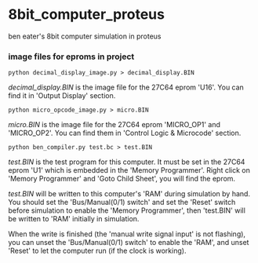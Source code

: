# 8bit_computer_proteus
ben eater's 8bit computer simulation in proteus

### image files for eproms in project

`python decimal_display_image.py > decimal_display.BIN`

*decimal_display.BIN* is the image file for the 27C64 eprom 'U16'.
You can find it in 'Output Display' section.

`python micro_opcode_image.py > micro.BIN`

*micro.BIN* is the image file for the 27C64 eprom 'MICRO_OP1' and 'MICRO_OP2'.
You can find them in 'Control Logic & Microcode' section.

`python ben_compiler.py test.bc > test.BIN`

*test.BIN* is the test program for this computer. It must be set in the 27C64 eprom 'U1' which is embedded in the 'Memory Programmer'.
Right click on 'Memory Programmer' and 'Goto Child Sheet', you will find the eprom.

*test.BIN* will be written to this computer's 'RAM' during simulation by hand.
You should set the 'Bus/Manual(0/1) switch' and set the 'Reset' switch before simulation to enable the 'Memory Programmer',
then 'test.BIN' will be written to 'RAM' initially in simulation.

When the write is finished (the 'manual write signal input' is not flashing), you can unset the 'Bus/Manual(0/1) switch' to enable the 'RAM',
and unset 'Reset' to let the computer run (if the clock is working).
